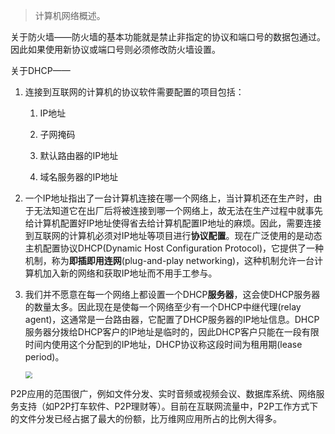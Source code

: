 > 计算机网络概述。

关于防火墙——防火墙的基本功能就是禁止非指定的协议和端口号的数据包通过。因此如果使用新协议或端口号则必须修改防火墙设置。

关于DHCP——

1. 连接到互联网的计算机的协议软件需要配置的项目包括：

    1. IP地址

    2. 子网掩码

    3. 默认路由器的IP地址

    4. 域名服务器的IP地址

2. 一个IP地址指出了一台计算机连接在哪一个网络上，当计算机还在生产时，由于无法知道它在出厂后将被连接到哪一个网络上，故无法在生产过程中就事先给计算机配置好IP地址使得省去给计算机配置IP地址的麻烦。因此，需要连接到互联网的计算机必须对IP地址等项目进行**协议配置**。现在广泛使用的是动态主机配置协议DHCP(Dynamic Host Configuration Protocol)，它提供了一种机制，称为**即插即用连网**(plug-and-play networking)，这种机制允许一台计算机加入新的网络和获取IP地址而不用手工参与。

3. 我们并不愿意在每一个网络上都设置一个DHCP**服务器**，这会使DHCP服务器的数量太多。因此现在是使每一个网络至少有一个DHCP中继代理(relay agent)，这通常是一台路由器，它配置了DHCP服务器的IP地址信息。DHCP服务器分拨给DHCP客户的IP地址是临时的，因此DHCP客户只能在一段有限时间内使用这个分配到的IP地址，DHCP协议称这段时间为租用期(lease period)。

    <img src="https://chua-n.gitee.io/figure-bed/notebook/杂技/计算机网络/64.png" style="zoom:67%;" />

P2P应用的范围很广，例如文件分发、实时音频或视频会议、数据库系统、网络服务支持（如P2P打车软件、P2P理财等）。目前在互联网流量中，P2P工作方式下的文件分发已经占据了最大的份额，比万维网应用所占的比例大得多。
